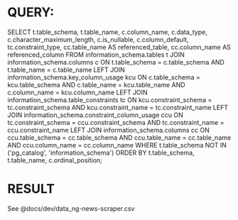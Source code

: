# QUERY:

SELECT 
    t.table_schema,
    t.table_name,
    c.column_name,
    c.data_type,
    c.character_maximum_length,
    c.is_nullable,
    c.column_default,
    tc.constraint_type,
    cc.table_name AS referenced_table,
    cc.column_name AS referenced_column
FROM 
    information_schema.tables t
JOIN 
    information_schema.columns c ON t.table_schema = c.table_schema AND t.table_name = c.table_name
LEFT JOIN 
    information_schema.key_column_usage kcu ON c.table_schema = kcu.table_schema 
    AND c.table_name = kcu.table_name AND c.column_name = kcu.column_name
LEFT JOIN 
    information_schema.table_constraints tc ON kcu.constraint_schema = tc.constraint_schema 
    AND kcu.constraint_name = tc.constraint_name
LEFT JOIN 
    information_schema.constraint_column_usage ccu ON tc.constraint_schema = ccu.constraint_schema 
    AND tc.constraint_name = ccu.constraint_name
LEFT JOIN 
    information_schema.columns cc ON ccu.table_schema = cc.table_schema 
    AND ccu.table_name = cc.table_name AND ccu.column_name = cc.column_name
WHERE 
    t.table_schema NOT IN ('pg_catalog', 'information_schema')
ORDER BY 
    t.table_schema, t.table_name, c.ordinal_position;


# RESULT

See @docs/dev/data_ng-news-scraper.csv